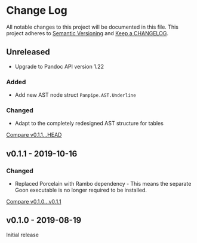 # Change Log

All notable changes to this project will be documented in this file.
This project adheres to [Semantic Versioning](http://semver.org/) and
[Keep a CHANGELOG](http://keepachangelog.com).


## Unreleased

- Upgrade to Pandoc API version 1.22

### Added

- Add new AST node struct `Panpipe.AST.Underline`

### Changed

- Adapt to the completely redesigned AST structure for tables

[Compare v0.1.1...HEAD](https://github.com/marcelotto/panpipe/compare/v0.1.1...HEAD)



## v0.1.1 - 2019-10-16

### Changed

- Replaced Porcelain with Rambo dependency - This means the separate Goon 
  executable is no longer required to be installed.

[Compare v0.1.0...v0.1.1](https://github.com/marcelotto/panpipe/compare/v0.1.0...v0.1.1)



## v0.1.0 - 2019-08-19

Initial release

